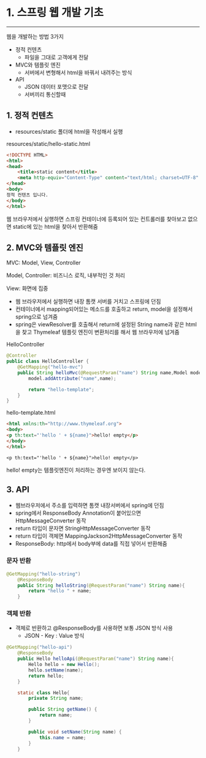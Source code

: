 # 1. 스프링 웹 개발 기초 #

---

웹을 개발하는 방법 3가지
+ 정적 컨텐츠 
  + 파일을 그대로 고객에게 전달
+ MVC와 템플릿 엔진
  + 서버에서 변형해서 html을 바꿔서 내려주는 방식 
+ API
  + JSON 데이터 포맷으로 전달
  + 서버끼리 통신할때


## 1. 정적 컨텐츠
+ resources/static 폴더에 html을 작성해서 실행

resources/static/hello-static.html
```html
<!DOCTYPE HTML>
<html>
<head>
    <title>static content</title>
    <meta http-equiv="Content-Type" content="text/html; charset=UTF-8" />
</head>
<body>
정적 컨텐츠 입니다.
</body>
</html>
```

웹 브라우저에서 실행하면 스프링 컨테이너에 등록되어 있는 컨트롤러를 찾아보고 없으면 static에 있는 html을 찾아서 반환해줌

## 2. MVC와 템플릿 엔진

MVC: Model, View, Controller

Model, Controller: 비즈니스 로직, 내부적인 것 처리

View: 화면에 집중

+ 웹 브라우저에서 실행하면 내장 톰캣 서버를 거치고 스프링에 던짐
+ 컨테이너에서 mapping되어있는 메소드를 호출하고 return, model을 설정해서 spring으로 넘겨줌
+ spring은 viewResolver를 호출해서 return에 설정된 String name과 같은 html을 찾고 Thymeleaf 템플릿 엔진이 변환처리를 해서 웹 브라우저에 넘겨줌


HelloController
```java
@Controller
public class HelloController {
    @GetMapping("hello-mvc")
    public String helloMvc(@RequestParam("name") String name,Model model){
        model.addAttribute("name",name);

        return "hello-template";
    }
}

```

hello-template.html
```html
<html xmlns:th="http://www.thymeleaf.org">
<body>
<p th:text="'hello ' + ${name}">hello! empty</p>
</body>
</html>
```
`<p th:text="'hello ' + ${name}">hello! empty</p>`

hello! empty는 템플릿엔진이 처리하는 경우엔 보이지 않는다.


## 3. API
+ 웹브라우저에서 주소를 입력하면 톰캣 내장서버에서 spring에 던짐
+ spring에서 ResponseBody Annotation이 붙어있으면 HttpMessageConverter 동작
+ return 타입이 문자면 StringHttpMessageConverter 동작
+ return 타입이 객체면 MappingJackson2HttpMessageConverter 동작
+ ResponseBody: http에서 body부에 data를 직접 넣어서 반환해줌

### 문자 반환 
```java
@GetMapping("hello-string")
    @ResponseBody
    public String helloString(@RequestParam("name") String name){
        return "hello " + name;
    }
```

### 객체 반환
+ 객체로 반환하고 @ResponseBody를 사용하면 보통 JSON 방식 사용
  + JSON - Key : Value 방식
```java
@GetMapping("hello-api")
    @ResponseBody
    public Hello helloApi(@RequestParam("name") String name){
        Hello hello = new Hello();
        hello.setName(name);
        return hello;
    }

    static class Hello{
        private String name;

        public String getName() {
            return name;
        }

        public void setName(String name) {
            this.name = name;
        }
    }
```